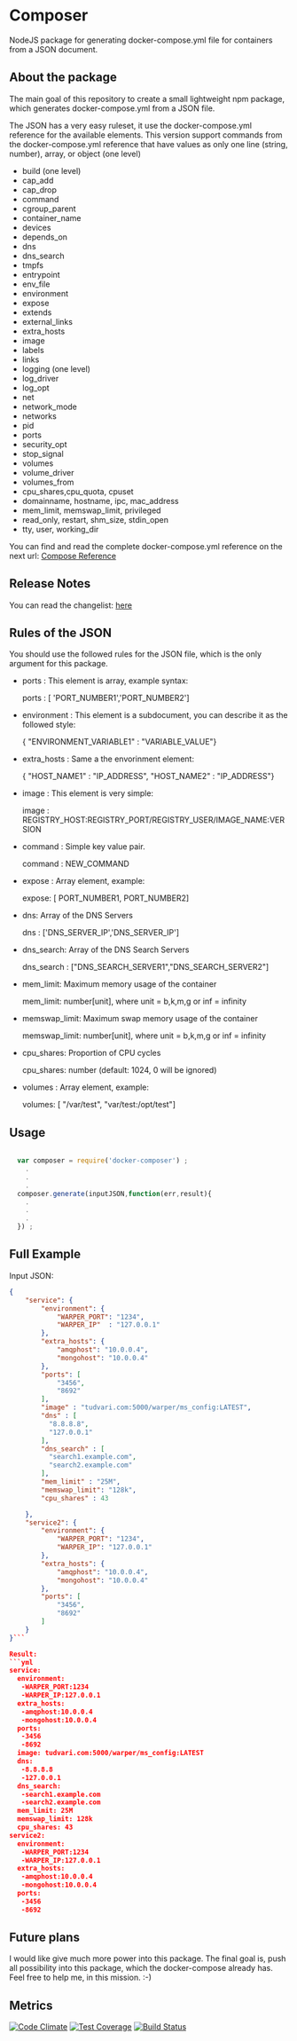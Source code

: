 # Composer
NodeJS package for generating docker-compose.yml file for containers from a JSON document.

## About the package

The main goal of this repository to create a small lightweight npm package, which generates docker-compose.yml from a JSON file.


The JSON has a very easy ruleset, it use the docker-compose.yml reference for the available elements. This version support commands from the docker-compose.yml reference that have values as only one line (string, number), array, or object (one level)

- build (one level)
- cap_add
- cap_drop
- command
- cgroup_parent
- container_name
- devices
- depends_on
- dns
- dns_search
- tmpfs
- entrypoint
- env_file
- environment
- expose
- extends
- external_links
- extra_hosts
- image
- labels
- links
- logging (one level)
- log_driver
- log_opt
- net
- network_mode
- networks
- pid
- ports
- security_opt
- stop_signal
- volumes
- volume_driver
- volumes_from
- cpu_shares,cpu_quota, cpuset
- domainname, hostname, ipc, mac_address
- mem_limit, memswap_limit, privileged
- read_only, restart, shm_size, stdin_open
- tty, user, working_dir



You can find and read the complete docker-compose.yml reference on the next url: [Compose Reference](https://docs.docker.com/compose/yml/)

## Release Notes

You can read the changelist: [here](https://github.com/tudvari/docker-composer/blob/master/ReleaseNotes.md)

## Rules of the JSON

You should use the followed rules for the JSON file, which is the only argument for this package.

- ports : This element is array, example syntax:

  ports : [ 'PORT_NUMBER1','PORT_NUMBER2']

- environment : This element is a subdocument, you can describe it as the followed style:

  { "ENVIRONMENT_VARIABLE1" : "VARIABLE_VALUE"}

- extra_hosts : Same a the envorinment element:

  { "HOST_NAME1" : "IP_ADDRESS", "HOST_NAME2" : "IP_ADDRESS"}

- image : This element is very simple:

  image : REGISTRY_HOST:REGISTRY_PORT/REGISTRY_USER/IMAGE_NAME:VERSION

- command : Simple key value pair.

  command : NEW_COMMAND

- expose : Array element, example:

  expose: [ PORT_NUMBER1, PORT_NUMBER2]

- dns: Array of the DNS Servers

  dns : ['DNS_SERVER_IP','DNS_SERVER_IP']

- dns_search: Array of the DNS Search Servers

  dns_search : ["DNS_SEARCH_SERVER1","DNS_SEARCH_SERVER2"]

- mem_limit: Maximum memory usage of the container

  mem_limit: number[unit], where unit = b,k,m,g or inf = infinity

- memswap_limit: Maximum swap memory usage of the container

  memswap_limit: number[unit], where unit = b,k,m,g or inf = infinity

- cpu_shares: Proportion of CPU cycles

  cpu_shares: number (default: 1024, 0 will be ignored)

- volumes : Array element, example:

  volumes: [ "/var/test", "var/test:/opt/test"]

## Usage

```javascript

  var composer = require('docker-composer') ;
    .
    .
    .
  composer.generate(inputJSON,function(err,result){
    .
    .
    .
  }) ;
```


## Full Example
Input JSON:

```json
{
    "service": {
        "environment": {
            "WARPER_PORT": "1234",
            "WARPER_IP"  : "127.0.0.1"
        },
        "extra_hosts": {
            "amqphost": "10.0.0.4",
            "mongohost": "10.0.0.4"
        },
        "ports": [
            "3456",
            "8692"
        ],
        "image" : "tudvari.com:5000/warper/ms_config:LATEST",
        "dns" : [
          "8.8.8.8",
          "127.0.0.1"
        ],
        "dns_search" : [
          "search1.example.com",
          "search2.example.com"
        ],
        "mem_limit" : "25M",
        "memswap_limit": "128k",
        "cpu_shares" : 43

    },
    "service2": {
        "environment": {
            "WARPER_PORT": "1234",
            "WARPER_IP": "127.0.0.1"
        },
        "extra_hosts": {
            "amqphost": "10.0.0.4",
            "mongohost": "10.0.0.4"
        },
        "ports": [
            "3456",
            "8692"
        ]
    }
}```

Result:
```yml
service:
  environment:
   -WARPER_PORT:1234
   -WARPER_IP:127.0.0.1
  extra_hosts:
   -amqphost:10.0.0.4
   -mongohost:10.0.0.4
  ports:
   -3456
   -8692
  image: tudvari.com:5000/warper/ms_config:LATEST
  dns:
   -8.8.8.8
   -127.0.0.1
  dns_search:
   -search1.example.com
   -search2.example.com
  mem_limit: 25M
  memswap_limit: 128k
  cpu_shares: 43
service2:
  environment:
   -WARPER_PORT:1234
   -WARPER_IP:127.0.0.1
  extra_hosts:
   -amqphost:10.0.0.4
   -mongohost:10.0.0.4
  ports:
   -3456
   -8692
```




## Future plans

I would like give much more power into this package. The final goal is, push all possibility into this package, which the docker-compose already has. Feel free to help me, in this mission. :-)

## Metrics

[![Code Climate](https://codeclimate.com/github/tudvari/composer/badges/gpa.svg)](https://codeclimate.com/github/tudvari/composer)
[![Test Coverage](https://codeclimate.com/github/tudvari/composer/badges/coverage.svg)](https://codeclimate.com/github/tudvari/composer/coverage)
[![Build Status](https://travis-ci.org/tudvari/docker-composer.svg?branch=master)](https://travis-ci.org/tudvari/docker-composer)
